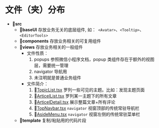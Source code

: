 # 文件（夹）分布

- 📁**src**
  - 📁**baseUI** 存放业务无关的底层组件, 如：` <Avatar>`、`<Tooltip>`、`<EditorTools> `
  - 📁**components** 存放业务相关的可复用组件
  - 📁**views** 存放业务相关的一般组件
    - 文件性质：
      1. popups 参照微信小程序文档，popup 类组件存在于额外的视图层，需要统一管理
      2. navigator 导航用
      3. 未注明就是普通业务组件
    - 文件简介：
      1. 📄[TopicList.tsx](./src/views/TopicList.tsx) 罗列一些可见的主题。比如：发现主题页面
      2. 📄[ArticelList.tsx](./src/views/ArticelList.tsx) 罗列某一主题下的所有文章
      3. 📄[ArticelDetail.tsx](./src/views/ArticelDetail.tsx) 展示整篇文章+所有评论
      4. 📄[TopNavbar.tsx](./src/views/TopNavbar.tsx) `navigator` 视窗顶部的传统常驻导航栏
      5. 📄[AsideMenu.tsx](./src/views/AsideMenu.tsx) `navigator` 视窗左侧的传统常驻菜单栏
  - 📁**template** 复制/粘贴用的代码片段
